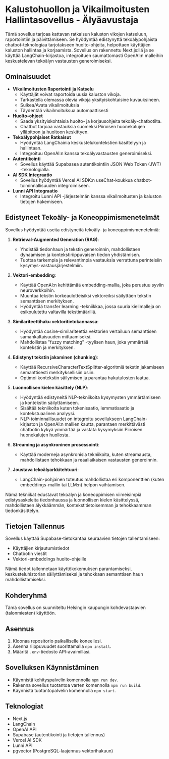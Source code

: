 # Kalustohuollon ja Vikailmoitusten Hallintasovellus - Älyäavustaja

Tämä sovellus tarjoaa kattavan ratkaisun kaluston vikojen katseluun, raportointiin ja päivittämiseen. Se hyödyntää edistynyttä tekoälypohjaista chatbot-teknologiaa tarjotakseen huolto-ohjeita, helpottaen käyttäjien kaluston hallintaa ja korjaamista. Sovellus on rakennettu Next.js:llä ja se käyttää LangChain-kirjastoa, integroituen saumattomasti OpenAI:n malleihin keskustelevan tekoälyn vastausten generoimiseksi.

## Ominaisuudet

- **Vikailmoitusten Raportointi ja Katselu**
  - Käyttäjät voivat raportoida uusia kaluston vikoja.
  - Tarkastella olemassa olevia vikoja yksityiskohtaisine kuvauksineen.
  - Sulkea/Avata vikailmoituksia
  - Täydentää vikailmoituksua automaattisesti
- **Huolto-ohjeet**
  - Saada yksityiskohtaisia huolto- ja korjausohjeita tekoäly-chatbotilta.
  - Chatbot tarjoaa vastauksia suomeksi Piiroisen huonekalujen ylläpitoon ja huoltoon keskittyen.
- **Tekoälypohjaiset Ratkaisut**
  - Hyödyntää LangChainia keskustelukontekstien käsittelyyn ja hallintaan.
  - Integroituu OpenAI:n kanssa tekoälyvastausten generoimiseksi.
- **Autentikointi**
  - Sovellus käyttää Supabasea autentikointiin JSON Web Token (JWT) -teknologialla.
- **AI SDK Integraatio**
  - Sovellus hyödyntää Vercel AI SDK:n useChat-koukkua chatbot-toiminnallisuuden integroimiseen.
- **Lunni API Integraatio**
  - Integroitu Lunni API -järjestelmän kanssa vikailmoitusten ja kaluston tietojen hakemiseen.

## Edistyneet Tekoäly- ja Koneoppimismenetelmät

Sovellus hyödyntää useita edistyneitä tekoäly- ja koneoppimismenetelmiä:

1. **Retrieval-Augmented Generation (RAG)**: 
   - Yhdistää tiedonhaun ja tekstin generoinnin, mahdollistaen dynaamisen ja kontekstiriippuvaisen tiedon yhdistämisen.
   - Tuottaa tarkempia ja relevantimpia vastauksia verrattuna perinteisiin kysymys-vastausjärjestelmiin.

2. **Vektori-embedding**:
   - Käyttää OpenAI:n kehittämää embedding-mallia, joka perustuu syviin neuroverkkoihin.
   - Muuntaa tekstin korkeaulotteisiksi vektoreiksi säilyttäen tekstin semanttisen merkityksen.
   - Hyödyntää transfer learning -tekniikkaa, jossa suuria kielimalleja on esikoulutettu valtavilla tekstimäärillä.

3. **Similariteettihaku vektoritietokannassa**:
   - Hyödyntää cosine-similariteettia vektorien vertailuun semanttisen samankaltaisuuden mittaamiseksi.
   - Mahdollistaa "fuzzy matching" -tyylisen haun, joka ymmärtää kontekstin ja merkityksen.

4. **Edistynyt tekstin jakaminen (chunking)**:
   - Käyttää RecursiveCharacterTextSplitter-algoritmiä tekstin jakamiseen semanttisesti merkityksellisiin osiin.
   - Optimoi kontekstin säilymisen ja parantaa hakutulosten laatua.

5. **Luonnollisen kielen käsittely (NLP)**:
   - Hyödyntää edistyneitä NLP-tekniikoita kysymysten ymmärtämiseen ja kontekstin säilyttämiseen.
   - Sisältää tekniikoita kuten tokenisaatio, lemmatisaatio ja kontekstuaalinen analyysi.
   - NLP-toiminnallisuudet on integroitu sovellukseen LangChain-kirjaston ja OpenAI:n mallien kautta, parantaen merkittävästi chatbotin kykyä ymmärtää ja vastata kysymyksiin Piiroisen huonekalujen huollosta.
6. **Streaming ja asynkroninen prosessointi**:
   - Käyttää moderneja asynkronisia tekniikoita, kuten streamausta, mahdollistaen tehokkaan ja reaaliaikaisen vastausten generoinnin.

7. **Joustava tekoälyarkkitehtuuri**:
   - LangChain-pohjainen toteutus mahdollistaa eri komponenttien (kuten embeddings-mallin tai LLM:n) helpon vaihtamisen.

Nämä tekniikat edustavat tekoälyn ja koneoppimisen viimeisimpiä edistysaskeleita tiedonhaussa ja luonnollisen kielen käsittelyssä, mahdollistaen älykkäämmän, kontekstitietoisemman ja tehokkaamman tiedonkäsittelyn.

## Tietojen Tallennus

Sovellus käyttää Supabase-tietokantaa seuraavien tietojen tallentamiseen:
- Käyttäjien kirjautumistiedot
- Chatbotin viestit
- Vektori-embeddings huolto-ohjeille

Nämä tiedot tallennetaan käyttökokemuksen parantamiseksi, keskusteluhistorian säilyttämiseksi ja tehokkaan semanttisen haun mahdollistamiseksi.

## Kohderyhmä

Tämä sovellus on suunniteltu Helsingin kaupungin kohdevastaavien (talonmiesten) käyttöön.

## Asennus

1. Kloonaa repositorio paikalliselle koneellesi.
2. Asenna riippuvuudet suorittamalla `npm install`.
3. Määritä `.env`-tiedosto API-avaimillasi.

## Sovelluksen Käynnistäminen

- Käynnistä kehityspalvelin komennolla `npm run dev`.
- Rakenna sovellus tuotantoa varten komennolla `npm run build`.
- Käynnistä tuotantopalvelin komennolla `npm start`.

## Teknologiat

- Next.js
- LangChain
- OpenAI API
- Supabase (autentikointi ja tietojen tallennus)
- Vercel AI SDK
- Lunni API
- pgvector (PostgreSQL-laajennus vektorihakuun)
